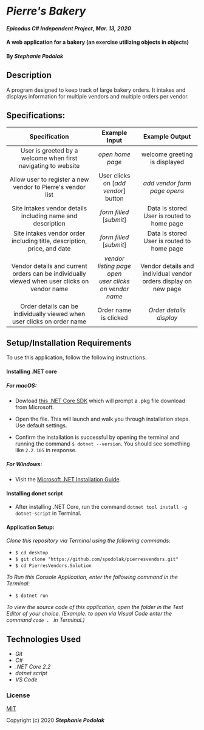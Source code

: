 # _Pierre's Bakery_

#### _Epicodus C# Independent Project_, _Mar. 13, 2020_
#### A web application for a bakery (an exercise utilizing objects in objects)

#### By _**Stephanie Podolak**_

## Description
A program designed to keep track of large bakery orders. It intakes and displays information for multiple vendors and multiple orders per vendor.

## Specifications:

| Specification | Example Input | Example Output |
| :-------------:|:-------------:|:-------------:|
| User is greeted by a welcome when first navigating to website | *open home page* | welcome greeting is displayed |
| Allow user to register a new vendor to Pierre's vendor list | User clicks on [*add vendor*] button | *add vendor form page opens* |
| Site intakes vendor details including name and description  | *form filled* [*submit*]  | Data is stored <br> User is routed to home page |
| Site intakes vendor order including title, description, price, and date |  *form filled* [*submit*] | Data is stored <br> User is routed to home page <br> 
| Vendor details and current orders can be individually viewed when user clicks on vendor name | *vendor listing page open* <br> *user clicks on vendor name* | Vendor details and individual vendor orders display on new page |
| Order details can be individually viewed when user clicks on order name | Order name is clicked | *Order details display* |

## Setup/Installation Requirements

To use this application, follow the following instructions. 

#### Installing .NET core

##### For macOS: 

* Dowload [this .NET Core SDK](https://dotnet.microsoft.com/download/thank-you/dotnet-sdk-2.2.106-macos-x64-installer) which will prompt a .pkg file download from Microsoft.

* Open the file. This will launch and walk you through installation steps. Use default settings. 

* Confirm the installation is successful by opening the terminal and running the command ``$ dotnet --version``. You should see something like ``2.2.105`` in response.

##### For Windows: 
* Visit the [Microsoft .NET Installation Guide](https://docs.microsoft.com/en-us/dotnet/framework/install/).

#### Installing donet script

* After installing .NET Core, run the command `` dotnet tool install -g dotnet-script `` in Terminal. 

#### Application Setup:
_Clone this repository via Terminal using the following commands:_
* ``$ cd desktop``
* ``$ git clone "https://github.com/spodolak/pierresvendors.git" ``
* ``$ cd PierresVendors.Solution``

_To Run this Console Application, enter the following command in the Terminal:_

* ``$ dotnet run``

_To view the source code of this application, open the folder in the Text Editor of your choice. (Example: to open via Visual Code enter the command ``code . `` in Terminal.)_

## Technologies Used
* _Git_
* _C#_
* _.NET Core 2.2_
* _dotnet script_
* _VS Code_

### License

[MIT](https://choosealicense.com/licenses/mit/)

Copyright (c) 2020 **_Stephanie Podolak_**

